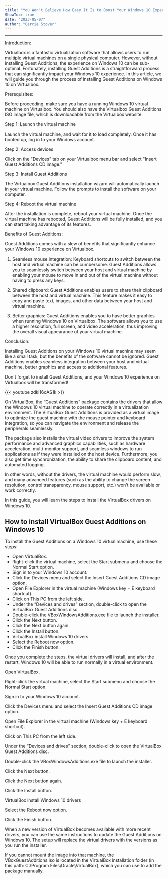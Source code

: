 ```yaml
---
title: "You Won't Believe How Easy It Is to Boost Your Windows 10 Experience on Virtualbox - Here's How to Install Guest Additions!"
ShowToc: true 
date: "2023-05-07"
author: "Carrie Stover"
---
```

*****
Introduction:

Virtualbox is a fantastic virtualization software that allows users to run multiple virtual machines on a single physical computer. However, without installing Guest Additions, the experience on Windows 10 can be sub-optimal. Fortunately, installing Guest Additions is a straightforward process that can significantly impact your Windows 10 experience. In this article, we will guide you through the process of installing Guest Additions on Windows 10 on Virtualbox.

Prerequisites:

Before proceeding, make sure you have a running Windows 10 virtual machine on Virtualbox. You should also have the Virtualbox Guest Additions ISO image file, which is downloadable from the Virtualbox website.

Step 1: Launch the virtual machine

Launch the virtual machine, and wait for it to load completely. Once it has booted up, log in to your Windows account.

Step 2: Access devices

Click on the "Devices" tab on your Virtualbox menu bar and select "Insert Guest Additions CD image."

Step 3: Install Guest Additions

The Virtualbox Guest Additions installation wizard will automatically launch in your virtual machine. Follow the prompts to install the software on your computer.

Step 4: Reboot the virtual machine

After the installation is complete, reboot your virtual machine. Once the virtual machine has rebooted, Guest Additions will be fully installed, and you can start taking advantage of its features.

Benefits of Guest Additions:

Guest Additions comes with a slew of benefits that significantly enhance your Windows 10 experience on Virtualbox.

1. Seamless mouse integration: Keyboard shortcuts to switch between the host and virtual machine can be cumbersome. Guest Additions allows you to seamlessly switch between your host and virtual machine by enabling your mouse to move in and out of the virtual machine without having to press any keys.

2. Shared clipboard: Guest Additions enables users to share their clipboard between the host and virtual machine. This feature makes it easy to copy and paste text, images, and other data between your host and virtual machine.

3. Better graphics: Guest Additions enables you to have better graphics when running Windows 10 on Virtualbox. The software allows you to use a higher resolution, full screen, and video acceleration, thus improving the overall visual appearance of your virtual machine.

Conclusion:

Installing Guest Additions on your Windows 10 virtual machine may seem like a small task, but the benefits of the software cannot be ignored. Guest Additions enables seamless integration between your host and virtual machine, better graphics and access to additional features.

Don't forget to install Guest Additions, and your Windows 10 experience on Virtualbox will be transformed!

{{< youtube zdkl16oAS1k >}} 



On VirtualBox, the “Guest Additions” package contains the drivers that allow the Windows 10 virtual machine to operate correctly in a virtualization environment. The VirtualBox Guest Additions is provided as a virtual image to optimize the guest machine with the mouse pointer and keyboard integration, so you can navigate the environment and release the peripherals seamlessly.
 
The package also installs the virtual video drivers to improve the system performance and advanced graphics capabilities, such as hardware acceleration, multi-monitor support, and seamless windows to run applications as if they were installed on the host device. Furthermore, you also get time synchronization, the ability to share the clipboard content, and automated logging.
 
In other words, without the drivers, the virtual machine would perform slow, and many advanced features (such as the ability to change the screen resolution, control transparency, mouse support, etc.) won’t be available or work correctly.
 
In this guide, you will learn the steps to install the VirtualBox drivers on Windows 10.
 
## How to install VirtualBox Guest Additions on Windows 10
 
To install the Guest Additions on a Windows 10 virtual machine, use these steps:
 
- Open VirtualBox.
 - Right-click the virtual machine, select the Start submenu and choose the Normal Start option.
 - Sign in to your Windows 10 account.
 - Click the Devices menu and select the Insert Guest Additions CD image option.
 - Open File Explorer in the virtual machine (Windows key + E keyboard shortcut).
 - Click on This PC from the left side.
 - Under the “Devices and drives” section, double-click to open the VirtualBox Guest Additions disc.
 - Double-click the VBoxWindowsAdditions.exe file to launch the installer.
 - Click the Next button.
 - Click the Next button again.
 - Click the Install button.
 - VirtualBox install Windows 10 drivers
 - Select the Reboot now option.
 - Click the Finish button.

 
Once you complete the steps, the virtual drivers will install, and after the restart, Windows 10 will be able to run normally in a virtual environment.
 
Open VirtualBox.
 
Right-click the virtual machine, select the Start submenu and choose the Normal Start option.
 
Sign in to your Windows 10 account.
 
Click the Devices menu and select the Insert Guest Additions CD image option.
 

 
Open File Explorer in the virtual machine (Windows key + E keyboard shortcut).
 
Click on This PC from the left side.
 
Under the “Devices and drives” section, double-click to open the VirtualBox Guest Additions disc.
 
Double-click the VBoxWindowsAdditions.exe file to launch the installer.
 
Click the Next button.
 
Click the Next button again.
 
Click the Install button.
 
VirtualBox install Windows 10 drivers

 
Select the Reboot now option.
 
Click the Finish button.
 
When a new version of VirtualBox becomes available with more recent drivers, you can use the same instructions to update the Guest Additions on Windows 10. The setup will replace the virtual drivers with the versions as you run the installer.
 
If you cannot mount the image into that machine, the VBoxGuestAdditions.iso is located in the VirtualBox installation folder (in this path: C:\Program Files\Oracle\VirtualBox), which you can use to add the package manually.




